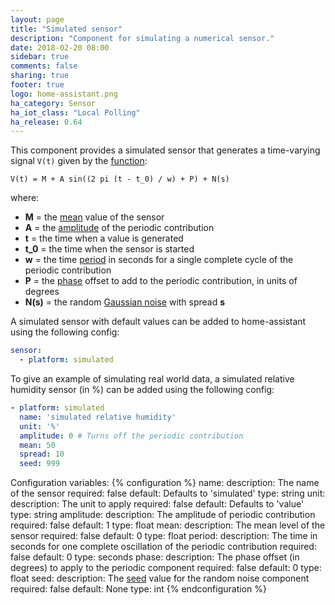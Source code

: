 ```yaml
---
layout: page
title: "Simulated sensor"
description: "Component for simulating a numerical sensor."
date: 2018-02-20 08:00
sidebar: true
comments: false
sharing: true
footer: true
logo: home-assistant.png
ha_category: Sensor
ha_iot_class: "Local Polling"
ha_release: 0.64
---
```


This component provides a simulated sensor that generates a time-varying signal ```V(t)``` given by the [function](https://en.wikipedia.org/wiki/Sine_wave):

 ```
 V(t) = M + A sin((2 pi (t - t_0) / w) + P) + N(s)
 ```

where:

- **M** = the [mean](https://en.wikipedia.org/wiki/Mean) value of the sensor
- **A** = the [amplitude](https://en.wikipedia.org/wiki/Amplitude) of the periodic contribution
- **t** = the time when a value is generated
- **t_0** = the time when the sensor is started
- **w** = the time [period](https://en.wikipedia.org/wiki/Periodic_function) in seconds for a single complete cycle of the periodic contribution
- **P** = the [phase](https://en.wikipedia.org/wiki/Phase_(waves)) offset to add to the periodic contribution, in units of degrees
- **N(s)** = the random [Gaussian noise](https://en.wikipedia.org/wiki/Gaussian_noise) with spread **s**

A simulated sensor with default values can be added to home-assistant using the following config:

```yaml
sensor:
  - platform: simulated
```

To give an example of simulating real world data, a simulated relative humidity sensor (in %) can be added using the following config:

```yaml
- platform: simulated
  name: 'simulated relative humidity'
  unit: '%'
  amplitude: 0 # Turns off the periodic contribution
  mean: 50
  spread: 10
  seed: 999
```

Configuration variables:
{% configuration %}
name:
  description: The name of the sensor
  required: false
  default: Defaults to 'simulated'
  type: string
unit:
  description: The unit to apply
  required: false
  default: Defaults to 'value'
  type: string
amplitude:
  description: The amplitude of periodic contribution
  required: false
  default: 1
  type: float
mean:
  description: The mean level of the sensor
  required: false
  default: 0
  type: float
period:
  description: The time in seconds for one complete oscillation of the periodic contribution
  required: false
  default: 0
  type: seconds
phase:
  description: The phase offset (in degrees) to apply to the periodic component
  required: false
  default: 0
  type: float
seed:
  description: The [seed](https://docs.python.org/3.6/library/random.html#random.seed) value for the random noise component
  required: false
  default: None
  type: int
{% endconfiguration %}
